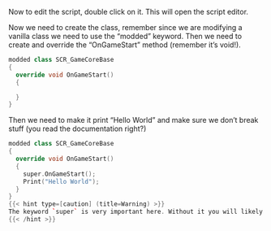Now to edit the script, double click on it. This will open the script editor.

Now we need to create the class, remember since we are modifying a vanilla class we need to use the “modded” keyword. Then we need to create and override the “OnGameStart” method (remember it’s void!).
```c++
modded class SCR_GameCoreBase
{
  override void OnGameStart()
  {

  }
}
```

Then we need to make it print “Hello World” and make sure we don’t break stuff (you read the documentation right?)
```c++
modded class SCR_GameCoreBase
{
  override void OnGameStart()
  {
    super.OnGameStart();
    Print("Hello World");
  }
}
{{< hint type=[caution] (title=Warning) >}}
The keyword `super` is very important here. Without it you will likely break things. It is highly recommended to read the documentation linked in the [introduction page](https://pdtfawks.github.io/enfusion-community-documentation/Scripting/Tutorials/1.-Hello-World/).
{{< /hint >}}
